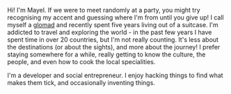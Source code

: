 Hi! I'm Mayel. If we were to meet randomly at a party, you might try recognising my accent and guessing where I'm from until you give up! I call myself a <a href="http://glomads.org" target="_blank">glomad</a> and recently spent five years living out of a suitcase. I'm addicted to travel and exploring the world - in the past few years I have spent time in over 20 countries, but I'm not really counting. It's less about the destinations (or about the sights), and more about the journey! I prefer staying somewhere for a while, really getting to know the culture, the people, and even how to cook the local specialities. 

I'm a developer and social entrepreneur. I enjoy hacking things to find what makes them tick, and occasionally inventing things. 

